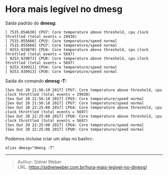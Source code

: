 # Hora mais legível no dmesg

Saída padrão do **dmesg:**

```shell
[ 7515.054630] CPU7: Core temperature above threshold, cpu clock throttled (total events = 29938)
[ 7515.055666] CPU3: Core temperature/speed normal
[ 7515.055668] CPU7: Core temperature/speed normal
[ 9253.929870] CPU4: Core temperature above threshold, cpu clock throttled (total events = 5697)
[ 9253.929873] CPU0: Core temperature above threshold, cpu clock throttled (total events = 5697)
[ 9253.930911] CPU4: Core temperature/speed normal
[ 9253.930913] CPU0: Core temperature/speed normal
```

Saída do comando **dmesg -T:**

```shell
[Sex Out 20 21:56:10 2017] CPU7: Core temperature above threshold, cpu clock throttled (total events = 29938)
[Sex Out 20 21:56:10 2017] CPU3: Core temperature/speed normal
[Sex Out 20 21:56:10 2017] CPU7: Core temperature/speed normal
[Sex Out 20 22:25:08 2017] CPU4: Core temperature above threshold, cpu clock throttled (total events = 5697)
[Sex Out 20 22:25:08 2017] CPU0: Core temperature above threshold, cpu clock throttled (total events = 5697)
[Sex Out 20 22:25:08 2017] CPU4: Core temperature/speed normal
[Sex Out 20 22:25:08 2017] CPU0: Core temperature/speed normal
```

Podemos incluise criar um alias no bashrc:

```shell
alias dmesg="dmesg -T"
```


---

> Author: Sidnei Weber  
> URL: https://sidneiweber.com.br/hora-mais-legivel-no-dmesg/  

